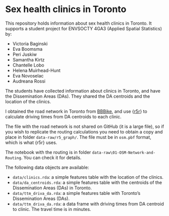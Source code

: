 
<!-- README.md is generated from README.Rmd. Please edit that file -->

# Sex health clinics in Toronto

<!-- badges: start -->
<!-- badges: end -->

This repository holds information about sex health clinics in Toronto.
It supports a student project for ENVSOCTY 4GA3 (Applied Spatial
Statistics) by:

- Victoria Baginski  
- Eva Boomsma  
- Peri Juskiw
- Samantha Kirtz  
- Chantelle Lobo  
- Helena Muirhead-Hunt  
- Eva Novoselac  
- Audreana Rossi

The students have collected information about clinics in Toronto, and
have the Dissemination Areas (DAs). They shared the DA centroids and the
location of the clinics.

I obtained the road network in Toronto from
[BBBike](https://download.bbbike.org/osm/bbbike/Toronto), and use
{[r5r](https://ipeagit.github.io/r5r/index.html)} to calculate driving
times from DA centroids to each clinic.

The file with the road network is not shared on GitHub (it is a large
file), so if you wish to replicate the routing calculations you need to
obtain a copy and place in folder `data-raw/r5_graph/`. The file must be
in `osm.pbf` format, which is what {r5r} uses.

The notebook with the routing is in folder
`data-raw\01-OSM-Network-and-Routing`. You can check it for details.

The following data objects are available:

- `data/clinics.rda`: a simple features table with the location of the
  clinics.  
- `data/da_centroids.rda`: a simple features table with the centroids of
  the Dissemination Areas (DAs) in Toronto.
- `data/ttm_driva_da.rda`: a simple features table with Toronto’s
  Dissemination Areas (DAs).  
- `data/ttm_driva_da.rda`: a data frame with driving times from DA
  centroid to clinic. The travel time is in minutes.
